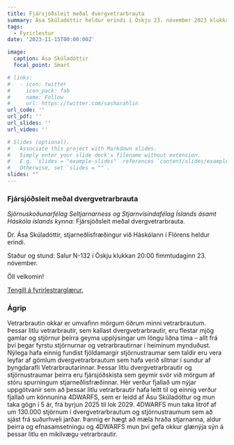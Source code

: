 ```yaml
---
title: Fjársjóðsleit meðal dvergvetrarbrauta
summary: Ása Skúladóttir heldur erindi í Öskju 23. nóvember 2023 klukkan 20:00
tags:
  - Fyrirlestur
date: '2023-11-15T00:00:00Z'

image:
  caption: Ása Skúladóttir
  focal_point: Smart

# links:
#   - icon: twitter
#     icon_pack: fab
#     name: Follow
#     url: https://twitter.com/sasharahlin
url_code: ''
url_pdf: ''
url_slides: ''
url_video: ''

# Slides (optional).
#   Associate this project with Markdown slides.
#   Simply enter your slide deck's filename without extension.
#   E.g. `slides = "example-slides"` references `content/slides/example-slides.md`.
#   Otherwise, set `slides = ""`.
slides: ""
---
```


### Fjársjóðsleit meðal dvergvetrarbrauta

_Sjörnuskoðunarfélag Seltjarnarness og Stjarnvísindafélag Íslands ásamt Háskóla íslands kynna:_
Fjársjóðsleit meðal dvergvetrarbrauta.

Dr. Ása Skúladóttir, stjarneðlisfræðingur við Háskólann í Flórens heldur erindi.

Staður og stund: Salur N-132 í Öskju klukkan 20:00 fimmtudaginn 23. nóvember.

Öll velkomin!

<a href="Skuladottir_Island23send.pdf">Tengill á fyrirlestrarglærur.</a>

### Ágrip

Vetrarbrautin okkar er umvafinn mörgum öðrum minni vetrarbrautum. Þessar litlu vetrarbrautir, sem kallast dvergvetrarbrautir, eru flestar mjög gamlar og stjörnur þeirra geyma upplýsingar um löngu liðna tíma – allt frá því þegar fyrstu stjörnurnar og vetrarbrautirnar í heiminum mynduðust. Nýlega hafa einnig fundist fjöldamargir stjörnustraumar sem taldir eru vera leyfar af gömlum dvergvetrarbrautum sem hafa verið slitnar í sundur af þyngdarafli Vetrarbrautarinnar. Þessar litlu dvergvetrarbrautir og stjörnustraumar þeirra eru fjársjóðskista sem geymir svör við mörgum af stóru spurningum stjarneðlisfræðinnar. Hér verður fjallað um nýjar uppgötvanir sem að þessar litlu vetrarbrautir hafa leitt til og einnig verður fjallað um könnunina 4DWARFS, sem er leidd af Ásu Skúladóttur og mun taka gögn í 5 ár, frá byrjun 2025 til lok 2029. 4DWARFS mun taka litróf af um 130.000 stjörnum í dvergvetrarbrautum og stjörnustraumum sem að sjást frá suðurhveli jarðar. Þannig er hægt að mæla hraða stjarnanna, aldur þeirra og efnasamsetningu og 4DWARFS mun því gefa okkur glænýja sýn á þessar litlu en mikilvægu vetrarbrautir.

